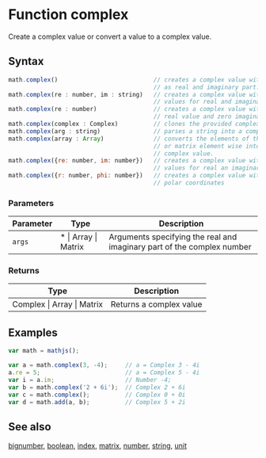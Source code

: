 # Function complex

Create a complex value or convert a value to a complex value.


## Syntax

```js
math.complex()                           // creates a complex value with zero
                                         // as real and imaginary part.
math.complex(re : number, im : string)   // creates a complex value with provided
                                         // values for real and imaginary part.
math.complex(re : number)                // creates a complex value with provided
                                         // real value and zero imaginary part.
math.complex(complex : Complex)          // clones the provided complex value.
math.complex(arg : string)               // parses a string into a complex value.
math.complex(array : Array)              // converts the elements of the array
                                         // or matrix element wise into a
                                         // complex value.
math.complex({re: number, im: number})   // creates a complex value with provided
                                         // values for real an imaginary part.
math.complex({r: number, phi: number})   // creates a complex value with provided
                                         // polar coordinates
```

### Parameters

Parameter | Type | Description
--------- | ---- | -----------
`args` | * &#124; Array &#124; Matrix |  Arguments specifying the real and imaginary part of the complex number

### Returns

Type | Description
---- | -----------
Complex &#124; Array &#124; Matrix | Returns a complex value


## Examples

```js
var math = mathjs();

var a = math.complex(3, -4);     // a = Complex 3 - 4i
a.re = 5;                        // a = Complex 5 - 4i
var i = a.im;                    // Number -4;
var b = math.complex('2 + 6i');  // Complex 2 + 6i
var c = math.complex();          // Complex 0 + 0i
var d = math.add(a, b);          // Complex 5 + 2i
```


## See also

[bignumber](bignumber.md),
[boolean](boolean.md),
[index](index.md),
[matrix](matrix.md),
[number](number.md),
[string](string.md),
[unit](unit.md)


<!-- Note: This file is automatically generated from source code comments. Changes made in this file will be overridden. -->
